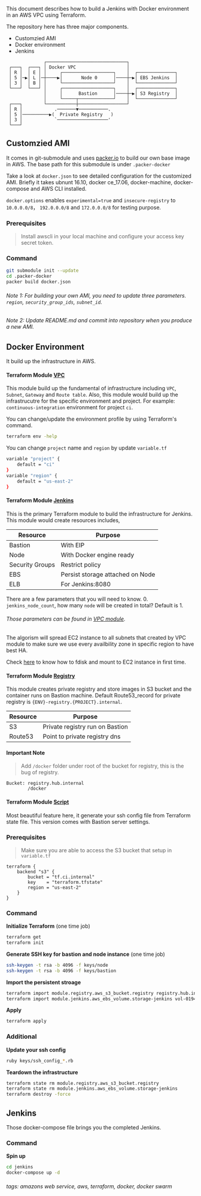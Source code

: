 This document describes how to build a Jenkins with Docker environment in an AWS VPC using Terraform.

The repository here has three major components.

* Customzied AMI
* Docker environment
* Jenkins

```
              ┌──────────────────────────────┐                  
 ┌───┐  ┌───┐ │ Docker VPC                   │                  
 │ R │  │ E │ │     ┌───────────────────┐    │  ┌──────────────┐
 │ 5 │─▶│ L │─┼────▶│       Node 0      │────┼─▶│ EBS Jenkins  │
 │ 3 │  │ B │ │     └───────────────────┘    │  └──────────────┘
 └───┘  └───┘ │     ┌───────────────────┐    │  ┌──────────────┐
              │     │      Bastion      │────┼─▶│ S3 Registry  │
              │     └─────┬─────────────┘    │  └──────────────┘
 ┌───┐        └───────────┼──────────────────┘                  
 │ R │            .───────▼───────────.                         
 │ 5 │──────────▶(  Private Registry   )                        
 │ 3 │            `───────────────────'                         
 └───┘                                                          
```
## Customzied AMI
It comes in git-submodule and uses [packer.io](https://www.packer.io/) to build our own base image in AWS. The base path for this submodule is under `.packer-docker`

Take a look at `docker.json` to see detailed configuration for the customized AMI. Briefly it takes ubnunt 16.10, docker ce_17.06, docker-machine, docker-compose and AWS CLI installed.

`docker.options` enables `experimental=true` and `insecure-registry` to `10.0.0.0/8`， `192.0.0.0/8` and `172.0.0.0/8` for testing purpose.

### Prerequisites
> Install awscli in your local machine and configure your access key secret token.

### Command
```bash
git submodule init --update
cd .packer-docker
packer build docker.json
```

###### Note 1: For building your own AMI, you need to update three parameters. `region`, `security_group_ids`, `subnet_id`.
###### Note 2: Update README.md and commit into repository when you produce a new AMI.

## Docker Environment
It build up the infrastructure in AWS.
#### Terraform Module [VPC](https://github.com/lancekuo/tf-vpc)
This module build up the fundamental of infrastructure including `VPC`, `Subnet`, `Gateway` and `Route table`.
Also, this module would build up the infrastrucutre for the specific environment and project. For example: `continuous-integration` environment for project `ci`.

You can change/update the environment profile by using Terraform's command.
```bash
terraform env -help
```

You can change `project` name and `region` by update `variable.tf`
```bash
variable "project" {
    default = "ci"
}
variable "region" {
    default = "us-east-2"
}
```

#### Terraform Module [Jenkins](https://github.com/lancekuo/tf-jenkins)
This is the primary Terraform module to build the infrastructure for Jenkins. This module would create resources includes,

| Resource        | Purpose                          |
|-----------------|----------------------------------|
| Bastion         | With EIP                         |
| Node            | With Docker engine ready         |
| Security Groups | Restrict policy                  |
| EBS             | Persist storage attached on Node |
| ELB             | For Jenkins:8080                 |

There are a few parameters that you will need to know.
0. `jenkins_node_count`, how many `node` will be created in total? Default is 1.

###### Those parameters can be found in [VPC module](https://github.com/lancekuo/tf-vpc).

The algorism will spread EC2 instance to all subnets that created by VPC module to make sure we use every availbility zone in specific region to have best HA.

Check [here](https://github.com/lancekuo/tf-jenkins/blob/master/ebs.tf) to know how to fdisk and mount to EC2 instance in first time.

#### Terraform Module [Registry](https://github.com/lancekuo/tf-registry)
This module creates private registry and store images in S3 bucket and the container runs on Bastion machine.
Default Route53_record for private registry is `{ENV}-registry.{PROJECT}.internal`.

| Resource | Purpose                          |
|----------|----------------------------------|
| S3       | Private registry run on Bastion  |
| Route53  | Point to private registry dns    |

#### Important Note
> Add `/docker` folder under root of the bucket for registry, this is the bug of registry.
```hcl
Bucket: registry.hub.internal
        /docker
```

#### Terraform Module [Script](https://github.com/lancekuo/tf-tools)
Most beautiful feature here, it generate your ssh config file from Terraform state file.
This version comes with Bastion server settings.

### Prerequisites
> Make sure you are able to access the S3 bucket that setup in `variable.tf`
```hcl
terraform {
    backend "s3" {
        bucket = "tf.ci.internal"
        key    = "terraform.tfstate"
        region = "us-east-2"
    }
}
```

### Command
**Initialize Terraform**
(one time job)
```bash
terraform get
terraform init
```
**Generate SSH key for bastion and node instance**
(one time job)
```bash
ssh-keygen -t rsa -b 4096 -f keys/node
ssh-keygen -t rsa -b 4096 -f keys/bastion
```
**Import the persistent stroage**
```bash
terraform import module.registry.aws_s3_bucket.registry registry.hub.internal
terraform import module.jenkins.aws_ebs_volume.storage-jenkins vol-01940bea2da8fd949
```
**Apply**
```bash
terraform apply
```

### Additional
**Update your ssh config**
```bash
ruby keys/ssh_config_*.rb
```

**Teardown the infrastructure**
```bash
terraform state rm module.registry.aws_s3_bucket.registry
terraform state rm module.jenkins.aws_ebs_volume.storage-jenkins
terraform destroy -force
```

## Jenkins
Those docker-compose file brings you the completed Jenkins.

### Command
**Spin up**
```bash
cd jenkins
docker-compose up -d
```

###### tags: amazons web service, aws, terraform, docker, docker swarm